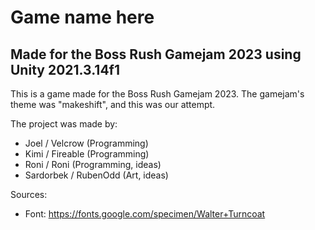 # Game name here
## Made for the Boss Rush Gamejam 2023 using Unity 2021.3.14f1

This is a game made for the Boss Rush Gamejam 2023.
The gamejam's theme was "makeshift", and this was our attempt.

The project was made by:
- Joel / Velcrow (Programming)
- Kimi / Fireable (Programming)
- Roni / Roni (Programming, ideas)
- Sardorbek / RubenOdd (Art, ideas)

Sources:
- Font: https://fonts.google.com/specimen/Walter+Turncoat
